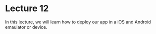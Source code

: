 # Lecture 12

In this lecture, we will learn how to [deploy our app](./app_deployment.md) in a iOS and Android emaulator or device.